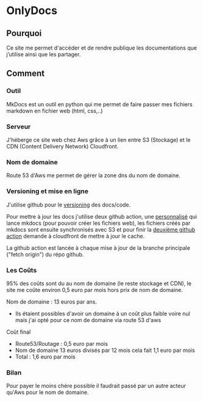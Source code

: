 # OnlyDocs

## Pourquoi 

Ce site me permet d'accéder et de rendre publique les documentations que j’utilise ainsi que les partager.

## Comment

### Outil 

MkDocs est un outil en python qui me permet de faire passer mes fichiers markdown en fichier web (html, css,..)

### Serveur

J'héberge ce site web chez Aws grâce à un lien entre S3 (Stockage) et le CDN (Content Delivery Network) Cloudfront.

### Nom de domaine

Route 53 d'Aws me permet de gérer la zone dns du nom de domaine.
### Versioning et mise en ligne

J'utilise github pour le [versioning](https://github.com/Theonlymore/OnlyDocs "Lien github vers le versioning du site") des docs/code.

Pour mettre à jour les docs j'utilise deux github action, une [personnalisé](https://github.com/Theonlymore/MkdocsToS3 "Lien vers le fork de la github action que j'ai modifié") qui lance mkdocs (pour pouvoir créer les fichiers web), les fichiers créés par mkdocs sont ensuite synchronisés avec S3 et pour finir la [deuxième github action](https://github.com/chetan/invalidate-cloudfront-action "Github action pour cloudfront") demande à cloudfront de mettre à jour le cache.

La github action est lancée à chaque mise à jour de la branche principale ("fetch origin") du répo github.

### Les Coûts

95% des coûts sont du au nom de domaine (le reste stockage et CDN), le site me coûte environ 0,5 euro par mois hors prix de nom de domaine.

Nom de domaine : 13 euros par ans.
- Ils étaient possibles d'avoir un domaine à un coût plus faible voire nul mais j'ai opté pour ce nom de domaine via route 53 d'aws

Coût final
- Route53/Routage : 0,5 euro par mois
- Nom de domaine 13 euros divisés par 12 mois cela fait 1,1 euro par mois
- Total : 1,6 euro par mois 

### Bilan

Pour payer le moins chère possible il faudrait passé par un autre acteur qu'Aws pour le nom de domaine.